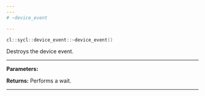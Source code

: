 ```yaml
---
---
# ~device_event

---
```


```cpp
cl::sycl::device_event::~device_event()
```


Destroys the device event. 


---
**Parameters:**

**Returns:** Performs a wait. 

---
